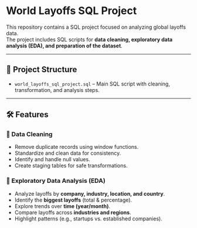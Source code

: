 # World Layoffs SQL Project

This repository contains a SQL project focused on analyzing global layoffs data.  
The project includes SQL scripts for **data cleaning, exploratory data analysis (EDA), and preparation of the dataset**.

---

## 📂 Project Structure
- `world_layoffs_sql_project.sql` – Main SQL script with cleaning, transformation, and analysis steps.

---

## 🛠 Features
### 🔹 Data Cleaning
- Remove duplicate records using window functions.
- Standardize and clean data for consistency.
- Identify and handle null values.
- Create staging tables for safe transformations.

### 🔹 Exploratory Data Analysis (EDA)
- Analyze layoffs by **company, industry, location, and country**.
- Identify the **biggest layoffs** (total & percentage).
- Explore trends over **time (year/month)**.
- Compare layoffs across **industries and regions**.
- Highlight patterns (e.g., startups vs. established companies).
